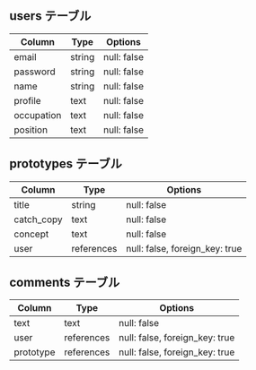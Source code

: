 ## users テーブル

| Column             | Type   | Options     |
| ------------------ | ------ | ----------- |
| email              | string | null: false |
| password           | string | null: false |
| name               | string | null: false |
| profile            | text   | null: false |
| occupation         | text   | null: false |
| position           | text   | null: false |

## prototypes テーブル

| Column     | Type          | Options     |
| ---------- | ------------- | ----------- |
| title      | string        | null: false |
| catch_copy | text          | null: false |
| concept    | text          | null: false |
| user       | references    | null: false, foreign_key: true |

## comments テーブル

| Column             | Type       | Options     |
| ------------------ | ---------- | ----------- |
| text               | text       | null: false |
| user               | references | null: false, foreign_key: true |
| prototype          | references | null: false, foreign_key: true |